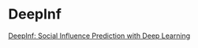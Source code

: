 # DeepInf

[DeepInf: Social Influence Prediction with Deep Learning](https://arxiv.org/abs/1807.05560)

